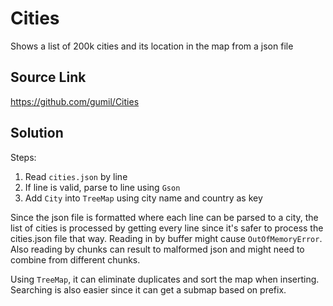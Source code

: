 # Cities
Shows a list of 200k cities and its location in the map from a json file

## Source Link
https://github.com/gumil/Cities

## Solution
Steps:
1. Read `cities.json` by line
2. If line is valid, parse to line using `Gson`
3. Add `City` into `TreeMap` using city name and country as key

Since the json file is formatted where each line can be parsed to a city, the list of cities is processed by getting every line since it's safer to process the cities.json file that way. Reading in by buffer might cause `OutOfMemoryError`. Also reading by chunks can result to malformed json and might need to combine from different chunks.

Using `TreeMap`, it can eliminate duplicates and sort the map when inserting. Searching is also easier since it can get a submap based on prefix.
